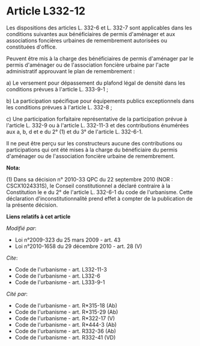 # Article L332-12

Les dispositions des articles L. 332-6 et L. 332-7 sont applicables dans les conditions suivantes aux bénéficiaires de permis
d'aménager et aux associations foncières urbaines de remembrement autorisées ou constituées d'office. 

Peuvent être mis à la charge des bénéficiaires de permis d'aménager par le permis d'aménager ou de l'association foncière
urbaine par l'acte administratif approuvant le plan de remembrement : 

a) Le versement pour dépassement du plafond légal de densité dans les conditions prévues à l'article L. 333-9-1 ; 

b) La participation spécifique pour équipements publics exceptionnels dans les conditions prévues à l'article L. 332-8 ; 

c) Une participation forfaitaire représentative de la participation prévue à l'article L. 332-9 ou à l'article L. 332-11-3 et
des contributions énumérées aux a, b, d et e du 2° (1) et du 3° de l'article L. 332-6-1. 

Il ne peut être perçu sur les constructeurs aucune des contributions ou participations qui ont été mises à la charge du
bénéficiaire du permis d'aménager ou de l'association foncière urbaine de remembrement.

**Nota:**

(1) Dans sa décision n° 2010-33 QPC du 22 septembre 2010 (NOR : CSCX1024331S), le Conseil constitutionnel a déclaré contraire
à la Constitution le e du 2° de l'article L. 332-6-1 du code de l'urbanisme. Cette déclaration d'inconstitutionnalité prend
effet à compter de la publication de la présente décision.

**Liens relatifs à cet article**

_Modifié par_:

  - Loi n°2009-323 du 25 mars 2009 - art. 43
  - Loi n°2010-1658 du 29 décembre 2010 - art. 28 (V)

_Cite_:

  - Code de l'urbanisme - art. L332-11-3
  - Code de l'urbanisme - art. L332-6
  - Code de l'urbanisme - art. L333-9-1

_Cité par_:

  - Code de l'urbanisme - art. R*315-18 (Ab)
  - Code de l'urbanisme - art. R*315-29 (Ab)
  - Code de l'urbanisme - art. R*322-17 (V)
  - Code de l'urbanisme - art. R*444-3 (Ab)
  - Code de l'urbanisme - art. R332-36 (Ab)
  - Code de l'urbanisme - art. R332-41 (VD)
